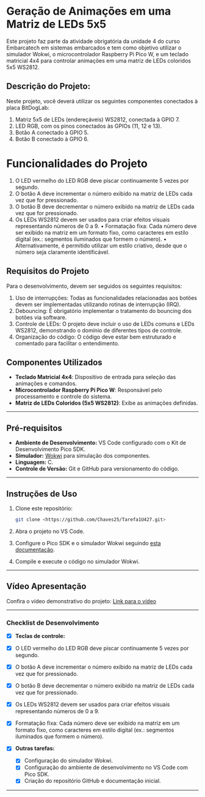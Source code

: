 # Geração de Animações em uma Matriz de LEDs 5x5

Este projeto faz parte da atividade obrigatória da unidade 4 do curso Embarcatech em sistemas embarcados e tem como objetivo utilizar o simulador Wokwi, o microcontrolador Raspberry Pi Pico W, e um teclado matricial 4x4 para controlar animações em uma matriz de LEDs coloridos 5x5 WS2812.

## Descrição do Projeto:

Neste projeto, você deverá utilizar os seguintes componentes conectados à placa BitDogLab:
1. Matriz 5x5 de LEDs (endereçáveis) WS2812, conectada à GPIO 7.
2. LED RGB, com os pinos conectados às GPIOs (11, 12 e 13).
3. Botão A conectado à GPIO 5.
4. Botão B conectado à GPIO 6.

# Funcionalidades do Projeto

1. O LED vermelho do LED RGB deve piscar continuamente 5 vezes por segundo.
2. O botão A deve incrementar o número exibido na matriz de LEDs cada vez que for pressionado.
3. O botão B deve decrementar o número exibido na matriz de LEDs cada vez que for pressionado.
4. Os LEDs WS2812 devem ser usados para criar efeitos visuais representando números de 0 a 9.
• Formatação fixa: Cada número deve ser exibido na matriz em um formato fixo, como
caracteres em estilo digital (ex.: segmentos iluminados que formem o número).
• Alternativamente, é permitido utilizar um estilo criativo, desde que o número seja claramente
identificável.

## Requisitos do Projeto
Para o desenvolvimento, devem ser seguidos os seguintes requisitos:
1. Uso de interrupções: Todas as funcionalidades relacionadas aos botões devem ser implementadas
utilizando rotinas de interrupção (IRQ).
2. Debouncing: É obrigatório implementar o tratamento do bouncing dos botões via software.
3. Controle de LEDs: O projeto deve incluir o uso de LEDs comuns e LEDs WS2812, demonstrando o
domínio de diferentes tipos de controle.
4. Organização do código: O código deve estar bem estruturado e comentado para facilitar o
entendimento.

## Componentes Utilizados

- **Teclado Matricial 4x4**: Dispositivo de entrada para seleção das animações e comandos.
- **Microcontrolador Raspberry Pi Pico W**: Responsável pelo processamento e controle do sistema.
- **Matriz de LEDs Coloridos (5x5 WS2812)**: Exibe as animações definidas.


---

## Pré-requisitos

- **Ambiente de Desenvolvimento:** VS Code configurado com o Kit de Desenvolvimento Pico SDK.
- **Simulador:** [Wokwi](https://wokwi.com) para simulação dos componentes.
- **Linguagem:** C.
- **Controle de Versão:** Git e GitHub para versionamento do código.

---

## Instruções de Uso

1. Clone este repositório:
   ```bash
   git clone <https://github.com/Chaves25/Tarefa1U427.git>
   ```

2. Abra o projeto no VS Code.

3. Configure o Pico SDK e o simulador Wokwi seguindo [esta documentação](https://wokwi.com/docs).

4. Compile e execute o código no simulador Wokwi.

---

## Vídeo Apresentação

Confira o vídeo demonstrativo do projeto: [Link para o vídeo](#)

---

### Checklist de Desenvolvimento
    

- [x] **Teclas de controle:** 

- [x] O LED vermelho do LED RGB deve piscar continuamente 5 vezes por segundo.
- [x] O botão A deve incrementar o número exibido na matriz de LEDs cada vez que for pressionado.
- [x] O botão B deve decrementar o número exibido na matriz de LEDs cada vez que for pressionado.
- [x] Os LEDs WS2812 devem ser usados para criar efeitos visuais representando números de 0 a 9.
- [x] Formatação fixa: Cada número deve ser exibido na matriz em um formato fixo, como
     caracteres em estilo digital (ex.: segmentos iluminados que formem o número). 

- [x] **Outras tarefas:**  
  - [x] Configuração do simulador Wokwi.  
  - [x] Configuração do ambiente de desenvolvimento no VS Code com Pico SDK.  
  - [x] Criação do repositório GitHub e documentação inicial.

---

